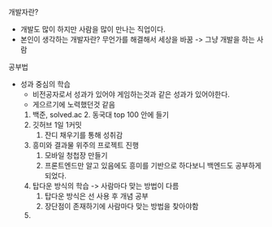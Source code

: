 개발자란?
- 개발도 많이 하지만 사람을 많이 만나는 직업이다.
- 본인이 생각하는 개발자란? 무언가를 해결해서 세상을 바꿈 -> 그냥 개발을 하는 사람

공부법
- 성과 중심의 학습
	- 비전공자로서 성과가 있어야 게임하는것과 같은 성과가 있어야한다.
	- 게으르기에 노력했던것 같음
	1. 백준, solved.ac
		2. 동국대 top 100 안에 들기
	2. 깃허브 1일 1커밋
		1. 잔디 채우기를 통해 성취감
	3. 흥미와 결과물 위주의 프로젝트 진행
		1. 모바일 청첩장 만들기
		2. 프론트엔드만 알고 있음에도 흥미를 기반으로 하다보니 백엔드도 공부하게 되었다.
	4. 탑다운 방식의 학습 -> 사람마다 맞는 방법이 다름
		1. 탑다운 방식은 선 사용 후 개념 공부
		2. 장단점이 존재하기에 사람마다 맞는 방법을 찾아야함
	5. 